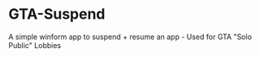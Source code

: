 # GTA-Suspend
 A simple winform app to suspend + resume an app - Used for GTA "Solo Public" Lobbies
